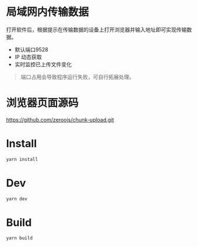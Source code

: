 # 局域网内传输数据
打开软件后，根据提示在传输数据的设备上打开浏览器并输入地址即可实现传输数据。
+ 默认端口9528
+ IP 动态获取
+ 实时监控已上传文件变化

> 端口占用会导致程序运行失败，可自行拓展处理。

# 浏览器页面源码
https://github.com/zeroojs/chunk-upload.git

# Install
```bash
yarn install
```

# Dev
```bash
yarn dev
```

# Build
```bash
yarn build
```
